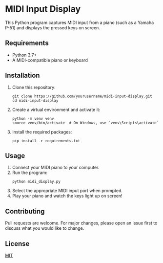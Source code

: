 # MIDI Input Display

This Python program captures MIDI input from a piano (such as a Yamaha P-51) and displays the pressed keys on screen.

## Requirements

- Python 3.7+
- A MIDI-compatible piano or keyboard

## Installation

1. Clone this repository:
   ```
   git clone https://github.com/yourusername/midi-input-display.git
   cd midi-input-display
   ```

2. Create a virtual environment and activate it:
   ```
   python -m venv venv
   source venv/bin/activate  # On Windows, use `venv\Scripts\activate`
   ```

3. Install the required packages:
   ```
   pip install -r requirements.txt
   ```

## Usage

1. Connect your MIDI piano to your computer.
2. Run the program:
   ```
   python midi_display.py
   ```
3. Select the appropriate MIDI input port when prompted.
4. Play your piano and watch the keys light up on screen!

## Contributing

Pull requests are welcome. For major changes, please open an issue first to discuss what you would like to change.

## License

[MIT](https://choosealicense.com/licenses/mit/)
